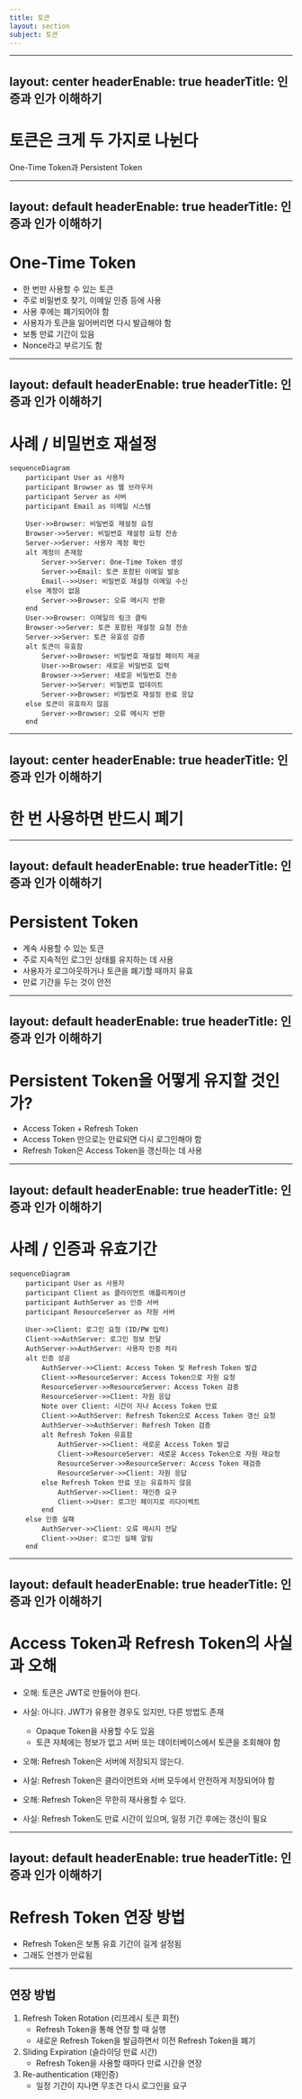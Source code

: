 ```yaml
---
title: 토큰
layout: section
subject: 토큰
---
```


---
layout: center
headerEnable: true
headerTitle: 인증과 인가 이해하기
---

# 토큰은 크게 두 가지로 나뉜다

One-Time Token과 Persistent Token

---
layout: default
headerEnable: true
headerTitle: 인증과 인가 이해하기
---

# One-Time Token

* 한 번만 사용할 수 있는 토큰
* 주로 비밀번호 찾기, 이메일 인증 등에 사용
* 사용 후에는 폐기되어야 함
* 사용자가 토큰을 잃어버리면 다시 발급해야 함
* 보통 만료 기간이 있음
* Nonce라고 부르기도 함

---
layout: default
headerEnable: true
headerTitle: 인증과 인가 이해하기
---

# 사례 / 비밀번호 재설정

```mermaid  {scale: 0.35}
sequenceDiagram
    participant User as 사용자
    participant Browser as 웹 브라우저
    participant Server as 서버
    participant Email as 이메일 시스템

    User->>Browser: 비밀번호 재설정 요청
    Browser->>Server: 비밀번호 재설정 요청 전송
    Server->>Server: 사용자 계정 확인
    alt 계정이 존재함
        Server->>Server: One-Time Token 생성
        Server->>Email: 토큰 포함된 이메일 발송
        Email-->>User: 비밀번호 재설정 이메일 수신
    else 계정이 없음
        Server->>Browser: 오류 메시지 반환
    end
    User->>Browser: 이메일의 링크 클릭
    Browser->>Server: 토큰 포함된 재설정 요청 전송
    Server->>Server: 토큰 유효성 검증
    alt 토큰이 유효함
        Server->>Browser: 비밀번호 재설정 페이지 제공
        User->>Browser: 새로운 비밀번호 입력
        Browser->>Server: 새로운 비밀번호 전송
        Server->>Server: 비밀번호 업데이트
        Server->>Browser: 비밀번호 재설정 완료 응답
    else 토큰이 유효하지 않음
        Server->>Browser: 오류 메시지 반환
    end
```

---
layout: center
headerEnable: true
headerTitle: 인증과 인가 이해하기
---

# 한 번 사용하면 반드시 폐기

---
layout: default
headerEnable: true
headerTitle: 인증과 인가 이해하기
---

# Persistent Token

* 계속 사용할 수 있는 토큰
* 주로 지속적인 로그인 상태를 유지하는 데 사용
* 사용자가 로그아웃하거나 토큰을 폐기할 때까지 유효
* 만료 기간을 두는 것이 안전

---
layout: default
headerEnable: true
headerTitle: 인증과 인가 이해하기
---

# Persistent Token을 어떻게 유지할 것인가?

* Access Token + Refresh Token
* Access Token 만으로는 만료되면 다시 로그인해야 함
* Refresh Token은 Access Token을 갱신하는 데 사용

---
layout: default
headerEnable: true
headerTitle: 인증과 인가 이해하기
---

# 사례 / 인증과 유효기간

```mermaid  {scale: 0.35}
sequenceDiagram
    participant User as 사용자
    participant Client as 클라이언트 애플리케이션
    participant AuthServer as 인증 서버
    participant ResourceServer as 자원 서버

    User->>Client: 로그인 요청 (ID/PW 입력)
    Client->>AuthServer: 로그인 정보 전달
    AuthServer->>AuthServer: 사용자 인증 처리
    alt 인증 성공
        AuthServer->>Client: Access Token 및 Refresh Token 발급
        Client->>ResourceServer: Access Token으로 자원 요청
        ResourceServer->>ResourceServer: Access Token 검증
        ResourceServer->>Client: 자원 응답
        Note over Client: 시간이 지나 Access Token 만료
        Client->>AuthServer: Refresh Token으로 Access Token 갱신 요청
        AuthServer->>AuthServer: Refresh Token 검증
        alt Refresh Token 유효함
            AuthServer->>Client: 새로운 Access Token 발급
            Client->>ResourceServer: 새로운 Access Token으로 자원 재요청
            ResourceServer->>ResourceServer: Access Token 재검증
            ResourceServer->>Client: 자원 응답
        else Refresh Token 만료 또는 유효하지 않음
            AuthServer->>Client: 재인증 요구
            Client->>User: 로그인 페이지로 리다이렉트
        end
    else 인증 실패
        AuthServer->>Client: 오류 메시지 전달
        Client->>User: 로그인 실패 알림
    end
```

---
layout: default
headerEnable: true
headerTitle: 인증과 인가 이해하기
---

# Access Token과 Refresh Token의 사실과 오해

* 오해: 토큰은 JWT로 만들어야 한다.
* 사실: 아니다. JWT가 유용한 경우도 있지만, 다른 방법도 존재
  * Opaque Token을 사용할 수도 있음
  * 토큰 자체에는 정보가 없고 서버 또는 데이터베이스에서 토큰을 조회해야 함

* 오해: Refresh Token은 서버에 저장되지 않는다.
*	사실: Refresh Token은 클라이언트와 서버 모두에서 안전하게 저장되어야 함

* 오해: Refresh Token은 무한히 재사용할 수 있다.
* 사실: Refresh Token도 만료 시간이 있으며, 일정 기간 후에는 갱신이 필요


---
layout: default
headerEnable: true
headerTitle: 인증과 인가 이해하기
---

# Refresh Token 연장 방법

* Refresh Token은 보통 유효 기간이 길게 설정됨
* 그래도 언젠가 만료됨

- - -

## 연장 방법
1. Refresh Token Rotation (리프레시 토큰 회전)
    * Refresh Token을 통해 연장 할 때 실행
    * 새로운 Refresh Token을 발급하면서 이전 Refresh Token을 폐기
2. Sliding Expiration (슬라이딩 만료 시간)
    * Refresh Token을 사용할 때마다 만료 시간을 연장
3. Re-authentication (재인증)
    * 일정 기간이 지나면 무조건 다시 로그인을 요구

